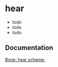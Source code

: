 # hear

- todo <br/>
- todo <br/>
- todo <br/>

## Documentation

[Book: hear scheme.](https://xray-forge.github.io/stalker-xrf-book/script_engine/schemes/hear.html)
